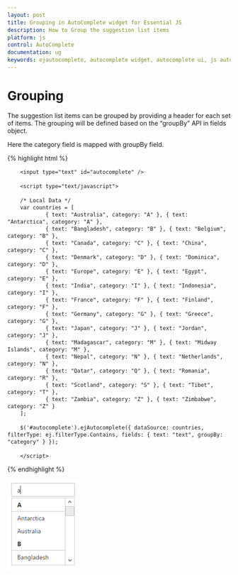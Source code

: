 ```yaml
---
layout: post
title: Grouping in AutoComplete widget for Essential JS
description: How to Group the suggestion list items
platform: js
control: AutoComplete
documentation: ug
keywords: ejautocomplete, autocomplete widget, autocomplete ui, js autocomplete, jquery autocomplete, web autocomplete, ej autocomplete, essential javascript autocomplete,
---
```


# Grouping

The suggestion list items can be grouped by providing a header for each set of items. The grouping will be defined based on the “groupBy” API in fields object.

Here the category field is mapped with groupBy field.

{% highlight html %}

        
        <input type="text" id="autocomplete" />
        
        <script type="text/javascript">
        
        /* Local Data */
        var countries = [
                { text: "Australia", category: "A" }, { text: "Antarctica", category: "A" },
                { text: "Bangladesh", category: "B" }, { text: "Belgium", category: "B" },
                { text: "Canada", category: "C" }, { text: "China", category: "C" },
                { text: "Denmark", category: "D" }, { text: "Dominica", category: "D" },
                { text: "Europe", category: "E" }, { text: "Egypt", category: "E" },
                { text: "India", category: "I" }, { text: "Indonesia", category: "I" },
                { text: "France", category: "F" }, { text: "Finland", category: "F" },
                { text: "Germany", category: "G" }, { text: "Greece", category: "G" },
                { text: "Japan", category: "J" }, { text: "Jordan", category: "J" },
                { text: "Madagascar", category: "M" }, { text: "Midway Islands", category: "M" },
                { text: "Nepal", category: "N" }, { text: "Netherlands", category: "N" },
                { text: "Qatar", category: "Q" }, { text: "Romania", category: "R" },
                { text: "Scotland", category: "S" }, { text: "Tibet", category: "T" },
                { text: "Zambia", category: "Z" }, { text: "Zimbabwe", category: "Z" }
        ];
        
        $('#autocomplete').ejAutocomplete({ dataSource: countries, filterType: ej.filterType.Contains, fields: { text: "text", groupBy: "category" } });
        
        </script>



{% endhighlight %}

![AutoComplete-Grouping](grouping_images\grouping_img1.png)

